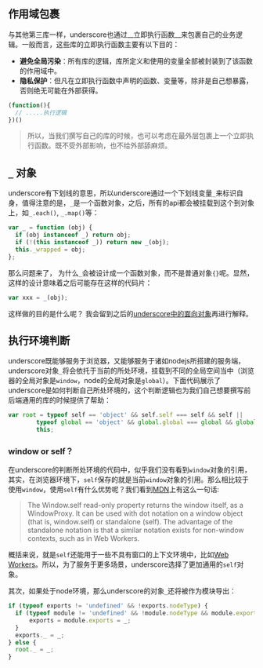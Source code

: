## 作用域包裹

与其他第三库一样，underscore也通过__立即执行函数__来包裹自己的业务逻辑。一般而言，这些库的立即执行函数主要有以下目的：

- __避免全局污染__：所有库的逻辑，库所定义和使用的变量全部被封装到了该函数的作用域中。
- __隐私保护__：但凡在立即执行函数中声明的函数、变量等，除非是自己想暴露，否则绝无可能在外部获得。

```js
(function(){
  // .....执行逻辑
})()
```
> 所以，当我们撰写自己的库的时候，也可以考虑在最外层包裹上一个立即执行函数。既不受外部影响，也不给外部舔麻烦。

## `_` 对象
underscore有下划线的意思，所以underscore通过一个下划线变量`_`来标识自身，值得注意的是，`_`是一个函数对象，之后，所有的api都会被挂载到这个到对象上，如`_.each()`, `_.map()`等：

```js
var _ = function (obj) {
  if (obj instanceof _) return obj;
  if (!(this instanceof _)) return new _(obj);
  this._wrapped = obj;
};
```

那么问题来了， 为什么`_`会被设计成一个函数对象，而不是普通对象`{}`呢。显然，这样的设计意味着之后可能存在这样的代码片：

```js
var xxx = _(obj);
```

这样做的目的是什么呢？ 我会留到之后的[underscore中的面向对象](oop/README.md)再进行解释。


## 执行环境判断
underscore既能够服务于浏览器，又能够服务于诸如nodejs所搭建的服务端，underscore对象`_`将会依托于当前的所处环境，挂载到不同的全局空间当中（浏览器的全局对象是`window`，node的全局对象是`global`）。下面代码展示了underscore是如何判断自己所处环境的，这个判断逻辑也为我们自己想要撰写前后端通用的库的时候提供了帮助：

```js
var root = typeof self == 'object' && self.self === self && self ||
        typeof global == 'object' && global.global === global && global ||
        this;
```

### window or self？
在underscore的判断所处环境的代码中，似乎我们没有看到`window`对象的引用，其实，在浏览器环境下，`self`保存的就是当前`window`对象的引用。那么相比较于使用`window`，使用`self`有什么优势呢？我们看到[MDN](https://developer.mozilla.org/en-US/docs/Web/API/Window/self)上有这么一句话:

> The Window.self read-only property returns the window itself, as a WindowProxy. It can be used with dot notation on a window object (that is, window.self) or standalone (self). The advantage of the standalone notation is that a similar notation exists for non-window contexts, such as in Web Workers. 

概括来说，就是`self`还能用于一些不具有窗口的上下文环境中，比如[Web Workers](https://developer.mozilla.org/en-US/docs/Web/API/Worker)。所以，为了服务于更多场景，underscore选择了更加通用的`self`对象。

其次，如果处于node环境，那么underscore的对象`_`还将被作为模块导出：

```js
if (typeof exports != 'undefined' && !exports.nodeType) {
  if (typeof module != 'undefined' && !module.nodeType && module.exports) {
      exports = module.exports = _;
  }
  exports._ = _;
} else {
  root._ = _;
}

```
